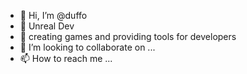 - 👋 Hi, I’m @duffo
- 👀 Unreal Dev
- 🌱 creating games and providing tools for developers 
- 💞️ I’m looking to collaborate on ...
- 📫 How to reach me ...

<!---
justduffo/justduffo is a ✨ special ✨ repository because its `README.md` (this file) appears on your GitHub profile.
You can click the Preview link to take a look at your changes.
--->
